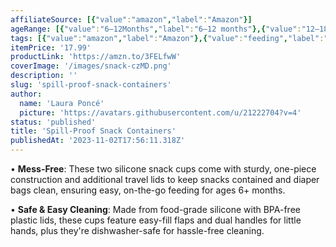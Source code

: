 ```yaml
---
affiliateSource: [{"value":"amazon","label":"Amazon"}]
ageRange: [{"value":"6–12Months","label":"6–12 months"},{"value":"12–18Months","label":"12–18 months"},{"value":"18–24Months","label":"18–24 months"},{"value":"2–3Years","label":"2–3 years"},{"value":"3+Years","label":"3+ years"}]
tags: [{"value":"amazon","label":"Amazon"},{"value":"feeding","label":"Feeding"},{"value":"kitchen","label":"Kitchen"}]
itemPrice: '17.99'
productLink: 'https://amzn.to/3FELfwW'
coverImage: '/images/snack-czMD.png'
description: ''
slug: 'spill-proof-snack-containers'
author:
  name: 'Laura Poncé'
  picture: 'https://avatars.githubusercontent.com/u/21222704?v=4'
status: 'published'
title: 'Spill-Proof Snack Containers'
publishedAt: '2023-11-02T17:56:11.318Z'
---
```


• **Mess-Free**: These two silicone snack cups come with sturdy, one-piece construction and additional travel lids to keep snacks contained and diaper bags clean, ensuring easy, on-the-go feeding for ages 6+ months.

• **Safe & Easy Cleaning**: Made from food-grade silicone with BPA-free plastic lids, these cups feature easy-fill flaps and dual handles for little hands, plus they're dishwasher-safe for hassle-free cleaning.

